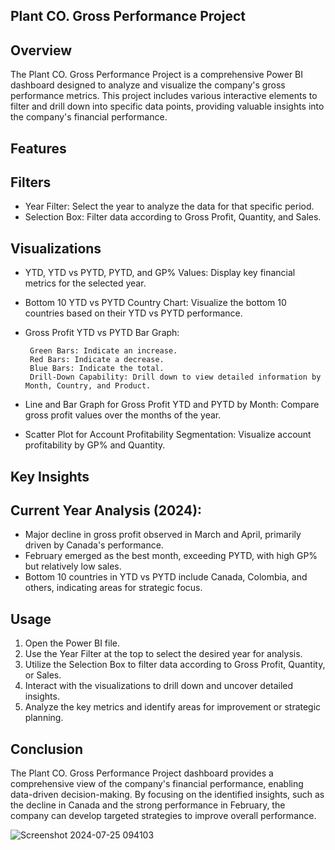 ## Plant CO. Gross Performance Project
## Overview
The Plant CO. Gross Performance Project is a comprehensive Power BI dashboard designed to analyze and visualize the company's gross performance metrics. This project includes various interactive elements to filter and drill down into specific data points, providing valuable insights into the company's financial performance.

## Features
## Filters
*    Year Filter: Select the year to analyze the data for that specific period.
*    Selection Box: Filter data according to Gross Profit, Quantity, and Sales.

## Visualizations
*    YTD, YTD vs PYTD, PYTD, and GP% Values: Display key financial metrics for the selected year.
*    Bottom 10 YTD vs PYTD Country Chart: Visualize the bottom 10 countries based on their YTD vs PYTD performance.
*    Gross Profit YTD vs PYTD Bar Graph:
  
          Green Bars: Indicate an increase.
          Red Bars: Indicate a decrease.
          Blue Bars: Indicate the total.
          Drill-Down Capability: Drill down to view detailed information by Month, Country, and Product.
*    Line and Bar Graph for Gross Profit YTD and PYTD by Month: Compare gross profit values over the months of the year.
*    Scatter Plot for Account Profitability Segmentation: Visualize account profitability by GP% and Quantity.

## Key Insights
## Current Year Analysis (2024):
*    Major decline in gross profit observed in March and April, primarily driven by Canada's performance.
*    February emerged as the best month, exceeding PYTD, with high GP% but relatively low sales.
*    Bottom 10 countries in YTD vs PYTD include Canada, Colombia, and others, indicating areas for strategic focus.

## Usage
1. Open the Power BI file.
2. Use the Year Filter at the top to select the desired year for analysis.
3. Utilize the Selection Box to filter data according to Gross Profit, Quantity, or Sales.
4. Interact with the visualizations to drill down and uncover detailed insights.
5. Analyze the key metrics and identify areas for improvement or strategic planning.

## Conclusion
The Plant CO. Gross Performance Project dashboard provides a comprehensive view of the company's financial performance, enabling data-driven decision-making. By focusing on the identified insights, such as the decline in Canada and the strong performance in February, the company can develop targeted strategies to improve overall performance.


![Screenshot 2024-07-25 094103](https://github.com/user-attachments/assets/205cea88-63d3-457f-9c16-f4083f4db396)
